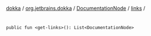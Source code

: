 [dokka](../../../index.md) / [org.jetbrains.dokka](../../index.md) / [DocumentationNode](../index.md) / [links](index.md) / [<get-links>](_get-links_.md)

# <get-links>

```
public fun <get-links>(): List<DocumentationNode>
```
